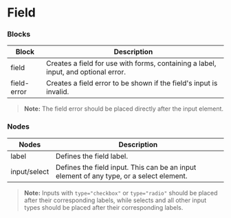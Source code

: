 # Field

### Blocks

| Block          | Description                                                                                       |
| -------------- | ------------------------------------------------------------------------------------------------- |
| field          | Creates a field for use with forms, containing a label, input, and optional error.                |
| field-error    | Creates a field error to be shown if the field's input is invalid.                                |

> **Note:** The field error should be placed directly after the input element.

### Nodes

| Nodes        | Description                                                                             |
| ------------ | --------------------------------------------------------------------------------------- |
| label        | Defines the field label.                                                                |
| input/select | Defines the field input. This can be an input element of any type, or a select element. |

> **Note:** Inputs with `type="checkbox"` or `type="radio"` should be placed after their corresponding labels, 
> while selects and all other input types should be placed after their corresponding labels.
